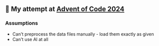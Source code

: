 ## 🎄 My attempt at [Advent of Code 2024](https://adventofcode.com/2024)

### Assumptions

- Can't preprocess the data files manually - load them exactly as given
- Can't use AI at all